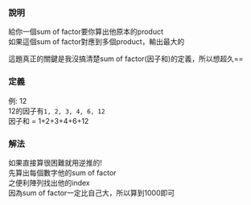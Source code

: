 ### 說明
給你一個sum of factor要你算出他原本的product  
如果這個sum of factor對應到多個product，輸出最大的  

這題真正的關鍵是我沒搞清楚sum of factor(因子和)的定義，所以想超久==  
### 定義
例:
12  
12的因子有`1, 2, 3, 4, 6, 12`    
因子和 = 1+2+3+4+6+12   

### 解法  
如果直接算很困難就用逆推的!   
先算出每個數字他的sum of factor   
之便利陣列找出他的index   
因為sum of factor一定比自己大，所以算到1000即可  


